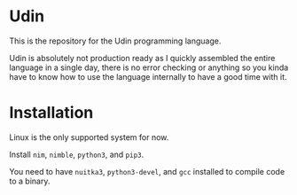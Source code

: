 # Udin
This is the repository for the Udin programming language.

Udin is absolutely not production ready as I quickly assembled the entire language in a single day, there is no error checking or anything so you kinda have to know how to use the language internally to have a good time with it.

# Installation
Linux is the only supported system for now.

Install `nim`, `nimble`, `python3`, and `pip3`.

You need to have `nuitka3`, `python3-devel`, and `gcc` installed to compile code to a binary.